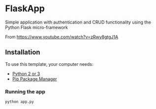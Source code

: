 # FlaskApp

Simple application with authentication and CRUD functionality using the Python Flask micro-framework

From https://www.youtube.com/watch?v=zRwy8gtgJ1A

## Installation

To use this template, your computer needs:

- [Python 2 or 3](https://python.org)
- [Pip Package Manager](https://pypi.python.org/pypi)

### Running the app

```bash
python app.py
```

